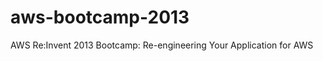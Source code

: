 aws-bootcamp-2013
=================

AWS Re:Invent 2013 Bootcamp: Re-engineering Your Application for AWS
